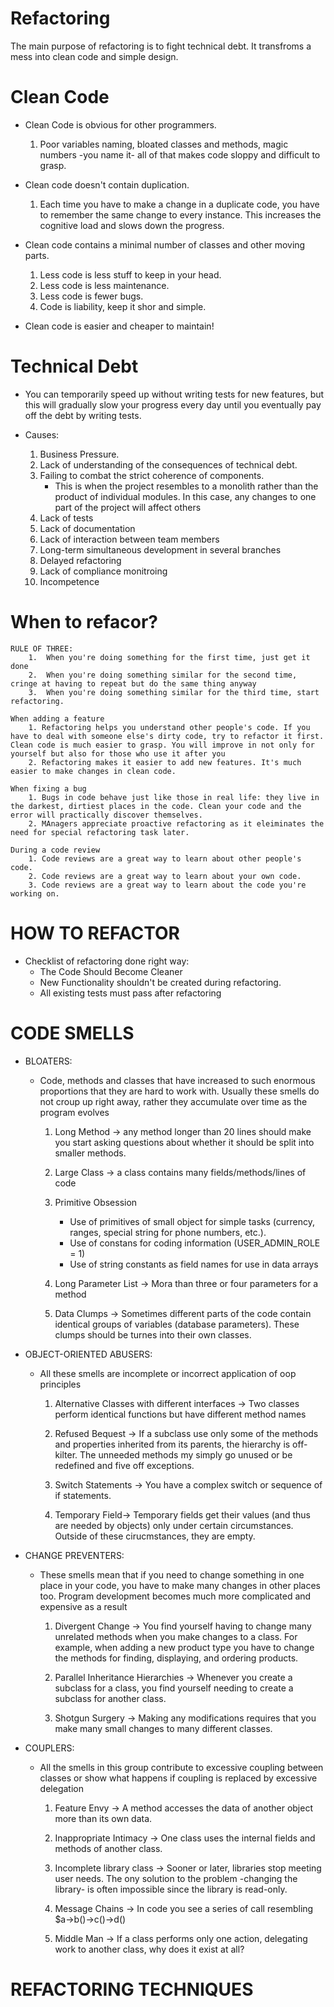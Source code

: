 # Refactoring

The main purpose of refactoring is to fight technical debt. It transfroms a mess into clean code and simple design.

# Clean Code

-   Clean Code is obvious for other programmers.

    1.  Poor variables naming, bloated classes and methods, magic numbers -you name it- all of that makes code sloppy and difficult to grasp.

-   Clean code doesn't contain duplication.

    1.  Each time you have to make a change in a duplicate code, you have to remember the same change to every instance. This increases the cognitive load and slows down the progress.

-   Clean code contains a minimal number of classes and other moving parts.

    1.  Less code is less stuff to keep in your head.
    2.  Less code is less maintenance.
    3.  Less code is fewer bugs.
    4.  Code is liability, keep it shor and simple.

-   Clean code is easier and cheaper to maintain!

# Technical Debt

-   You can temporarily speed up without writing tests for new features, but this will gradually slow your progress every day until you eventually pay off the debt by writing tests.

-   Causes:
    1.  Business Pressure.
    2.  Lack of understanding of the consequences of technical debt.
    3.  Failing to combat the strict coherence of components.
        -   This is when the project resembles to a monolith rather than the product of individual modules. In this case, any changes to one part of the project will affect others
    4.  Lack of tests
    5.  Lack of documentation
    6.  Lack of interaction between team members
    7.  Long-term simultaneous development in several branches
    8.  Delayed refactoring
    9.  Lack of compliance monitroing
    10. Incompetence

# When to refacor?

    RULE OF THREE:
        1.  When you're doing something for the first time, just get it done
        2.  When you're doing something similar for the second time, cringe at having to repeat but do the same thing anyway
        3.  When you're doing something similar for the third time, start refactoring.

    When adding a feature
        1. Refactoring helps you understand other people's code. If you have to deal with someone else's dirty code, try to refactor it first. Clean code is much easier to grasp. You will improve in not only for yourself but also for those who use it after you
        2. Refactoring makes it easier to add new features. It's much easier to make changes in clean code.

    When fixing a bug
        1. Bugs in code behave just like those in real life: they live in the darkest, dirtiest places in the code. Clean your code and the error will practically discover themselves.
        2. MAnagers appreciate proactive refactoring as it eleiminates the need for special refactoring task later.

    During a code review
        1. Code reviews are a great way to learn about other people's code.
        2. Code reviews are a great way to learn about your own code.
        3. Code reviews are a great way to learn about the code you're working on.

# HOW TO REFACTOR

-   Checklist of refactoring done right way:
    -   The Code Should Become Cleaner
    -   New Functionality shouldn't be created during refactoring.
    -   All existing tests must pass after refactoring

# CODE SMELLS

-   BLOATERS:

    -   Code, methods and classes that have increased to such enormous proportions that they are hard to work with. Usually these smells do not croup up right away, rather they accumulate over time as the program evolves

        1.  Long Method -> any method longer than 20 lines should make you start asking questions about whether it should be split into smaller methods.

        2.  Large Class -> a class contains many fields/methods/lines of code

        3.  Primitive Obsession

            -   Use of primitives of small object for simple tasks (currency, ranges, special string for phone numbers, etc.).
            -   Use of constans for coding information (USER_ADMIN_ROLE = 1)
            -   Use of string constants as field names for use in data arrays

        4.  Long Parameter List -> Mora than three or four parameters for a method

        5.  Data Clumps -> Sometimes different parts of the code contain identical groups of variables (database parameters). These clumps should be turnes into their own classes.

-   OBJECT-ORIENTED ABUSERS:

    -   All these smells are incomplete or incorrect application of oop principles

        1.  Alternative Classes with different interfaces -> Two classes perform identical functions but have different method names

        2.  Refused Bequest -> If a subclass use only some of the methods and properties inherited from its parents, the hierarchy is off-kilter. The unneeded methods my simply go unused or be redefined and five off exceptions.

        3.  Switch Statements -> You have a complex switch or sequence of if statements.

        4.  Temporary Field-> Temporary fields get their values (and thus are needed by objects) only under certain circumstances. Outside of these cirucmstances, they are empty.

-   CHANGE PREVENTERS:

    -   These smells mean that if you need to change something in one place in your code, you have to make many changes in other places too. Program development becomes much more complicated and expensive as a result

        1.  Divergent Change -> You find yourself having to change many unrelated methods when you make changes to a class. For example, when adding a new product type you have to change the methods for finding, displaying, and ordering products.

        2.  Parallel Inheritance Hierarchies -> Whenever you create a subclass for a class, you find yourself needing to create a subclass for another class.

        3.  Shotgun Surgery -> Making any modifications requires that you make many small changes to many different classes.

-   COUPLERS:

    -   All the smells in this group contribute to excessive coupling between classes or show what happens if coupling is replaced by excessive delegation

        1.  Feature Envy -> A method accesses the data of another object more than its own data.

        2.  Inappropriate Intimacy -> One class uses the internal fields and methods of another class.

        3.  Incomplete library class -> Sooner or later, libraries stop meeting user needs. The ony solution to the problem -changing the library- is often impossible since the library is read-only.

        4.  Message Chains -> In code you see a series of call resembling $a->b()->c()->d()

        5.  Middle Man -> If a class performs only one action, delegating work to another class, why does it exist at all?

# REFACTORING TECHNIQUES
